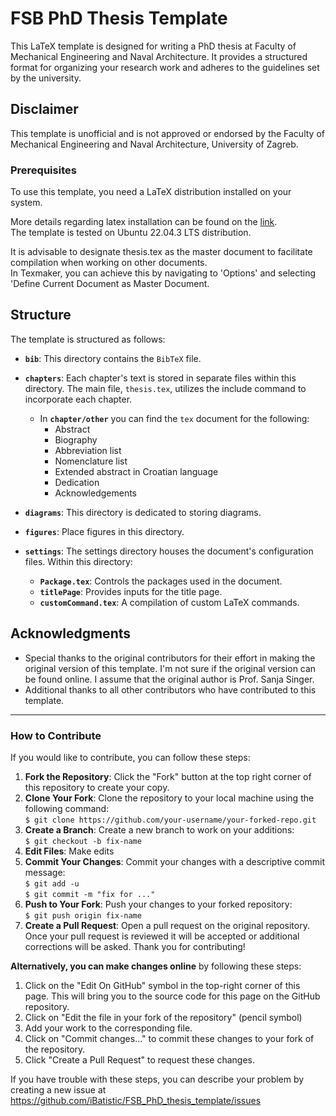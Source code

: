# FSB PhD Thesis Template

This LaTeX template is designed for writing a PhD thesis at Faculty of Mechanical Engineering and Naval Architecture. It provides a structured format for organizing your research work and adheres to the guidelines set by the university.

## Disclaimer

This template is unofficial and is not approved or endorsed by the Faculty of Mechanical Engineering and Naval Architecture, University of Zagreb.

### Prerequisites

To use this template, you need a LaTeX distribution installed on your system.   

More details regarding latex installation can be found on the [link](https://milq.github.io/install-latex-ubuntu-debian/).  
The template is tested on Ubuntu 22.04.3 LTS distribution.  

It is advisable to designate thesis.tex as the master document to facilitate compilation when working on other documents.   
In Texmaker, you can achieve this by navigating to 'Options' and selecting 'Define Current Document as Master Document.  

## Structure 

The template is structured as follows:

- **`bib`**: This directory contains the `BibTeX` file.
- **`chapters`**:  Each chapter's text is stored in separate files within this directory. The main file, `thesis.tex`, utilizes the include command to incorporate each chapter.
  - In **`chapter/other`** you can find the `tex` document for the following:
    - Abstract
    - Biography
    - Abbreviation list
    - Nomenclature list
    - Extended abstract in Croatian language
    - Dedication
    - Acknowledgements

- **`diagrams`**: This directory is dedicated to storing diagrams.
- **`figures`**: Place figures in this directory.
- **`settings`**: The settings directory houses the document's configuration files. Within this directory:
  - **`Package.tex`**: Controls the packages used in the document.
  - **`titlePage`**: Provides inputs for the title page.
  - **`customCommand.tex`**: A compilation of custom LaTeX commands.

## Acknowledgments

-  Special thanks to the original contributors for their effort in making the original version of this template. I'm not sure if the original version can be found online. I assume that the original author is Prof. Sanja Singer.
- Additional thanks to all other contributors who have contributed to this template.

---

### How to Contribute

If you would like to contribute, you can follow these steps:

1. **Fork the Repository**: Click the "Fork" button at the top right corner of this repository to create your copy. 
2. **Clone Your Fork**: Clone the repository to your local machine using the following command:    
   ```$ git clone https://github.com/your-username/your-forked-repo.git    ``` 
3. **Create a Branch**: Create a new branch to work on your additions:     
   ```$ git checkout -b fix-name    ```
4. **Edit Files**:  Make edits 
5. **Commit Your Changes**: Commit your changes with a descriptive commit message:    
   ```$ git add -u```   
   ```$ git commit -m "fix for ..."    ``` 
6. **Push to Your Fork**: Push your changes to your forked repository:     
   ```$ git push origin fix-name    ```
7.  **Create a Pull Request**: Open a pull request on the original repository. Once your pull request is reviewed it will be accepted or additional corrections will be asked. Thank you for contributing!

**Alternatively, you can make changes online** by following these steps:

1. Click on the "Edit On GitHub" symbol in the top-right corner of this page. This will bring you to the source code for this page on the GitHub repository.
2. Click on "Edit the file in your fork of the repository" (pencil symbol)
3. Add your work to the corresponding file.
4. Click on "Commit changes…" to commit these changes to your fork of the repository.
5. Click "Create a Pull Request" to request these changes.

If you have trouble with these steps, you can describe your problem by creating a new issue at https://github.com/iBatistic/FSB_PhD_thesis_template/issues
